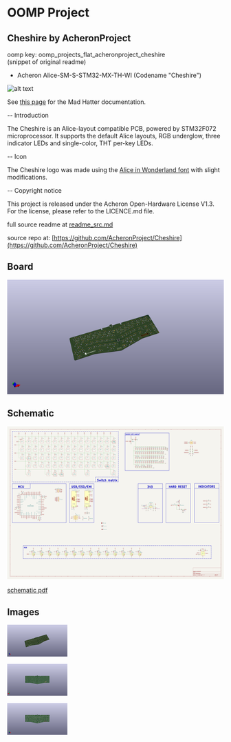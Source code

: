 # OOMP Project  
## Cheshire  by AcheronProject  
  
oomp key: oomp_projects_flat_acheronproject_cheshire  
(snippet of original readme)  
  
- Acheron Alice-SM-S-STM32-MX-TH-WI (Codename "Cheshire")  
  
![alt text](https://raw.githubusercontent.com/Gondolindrim/acheronLibrary/master/graphics/acheronReadme.png "Acheron Logo")  
  
See [this page](https://gondolindrim.github.io/AcheronDocs/madhatter/intro.html) for the Mad Hatter documentation.  
  
-- Introduction  
  
The Cheshire is an Alice-layout compatible PCB, powered by STM32F072 microprocessor. It supports the default Alice layouts, RGB underglow, three indicator LEDs and single-color, THT per-key LEDs.  
  
-- Icon  
  
The Cheshire logo was made using the  [Alice in Wonderland font](https://www.dafont.com/pt/alice-in-wonderland.font) with slight modifications.  
  
-- Copyright notice  
  
This project is released under the Acheron Open-Hardware License V1.3. For the license, please refer to the LICENCE.md file.  
  
  full source readme at [readme_src.md](readme_src.md)  
  
source repo at: [https://github.com/AcheronProject/Cheshire](https://github.com/AcheronProject/Cheshire)  
## Board  
  
[![working_3d.png](working_3d_600.png)](working_3d.png)  
## Schematic  
  
[![working_schematic.png](working_schematic_600.png)](working_schematic.png)  
  
[schematic pdf](working_schematic.pdf)  
## Images  
  
[![working_3d.png](working_3d_140.png)](working_3d.png)  
  
[![working_3d_back.png](working_3d_back_140.png)](working_3d_back.png)  
  
[![working_3d_front.png](working_3d_front_140.png)](working_3d_front.png)  
